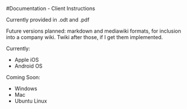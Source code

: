 #Documentation - Client Instructions

Currently provided in .odt and .pdf

Future versions planned: markdown and mediawiki formats, for inclusion into a company wiki. Twiki after those, if I get them implemented.

Currently:

- Apple iOS
- Android OS

Coming Soon:

- Windows
- Mac
- Ubuntu Linux

